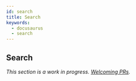 ```yaml
---
id: search
title: Search
keywords:
  - docusaurus
  - search
---
```


## Search

_This section is a work in progress. [Welcoming PRs](https://github.com/facebook/docusaurus/issues/1640)._

<!--

References
---
- [Docusaurus v1 search](https://docusaurus.io/docs/en/search)
- [Algolia documentation](https://www.algolia.com/doc/)
-->

